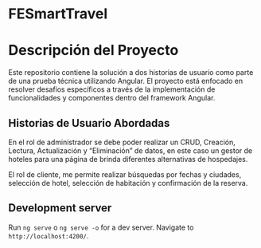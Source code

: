 # FESmartTravel

# Descripción del Proyecto
Este repositorio contiene la solución a dos historias de usuario como parte de una prueba técnica utilizando Angular. El proyecto está enfocado en resolver desafíos específicos a través de la implementación de funcionalidades y componentes dentro del framework Angular.

## Historias de Usuario Abordadas
En el rol de administrador se debe poder realizar un CRUD, Creación, Lectura, Actualización y “Eliminación” de datos, en este caso un gestor de hoteles para una página de brinda diferentes alternativas de hospedajes.

El rol de cliente, me permite realizar búsquedas por fechas y ciudades, selección de hotel, selección de habitación y confirmación de la reserva.

## Development server

Run `ng serve` o `ng serve -o` for a dev server. Navigate to `http://localhost:4200/`.

